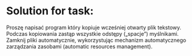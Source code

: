 # Solution for task:

Proszę napisać program który kopiuje wcześniej otwarty plik tekstowy.
Podczas kopiowania zastąp wszystkie odstępy („spacje”) myślnikami.
Zamknij pliki automatycznie, wykorzystując mechanizm automatycznego
zarządzania zasobami (automatic resources management).

